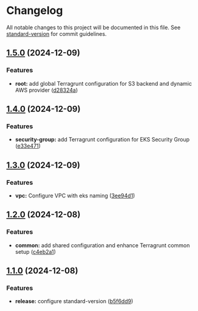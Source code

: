 # Changelog

All notable changes to this project will be documented in this file. See [standard-version](https://github.com/conventional-changelog/standard-version) for commit guidelines.

## [1.5.0](https://github.com/iac-tooling/terragrunt-workload/compare/v1.4.0...v1.5.0) (2024-12-09)


### Features

* **root:** add global Terragrunt configuration for S3 backend and dynamic AWS provider ([d28324a](https://github.com/iac-tooling/terragrunt-workload/commit/d28324aa4b617a84f84c1763e41571ce060d45de))

## [1.4.0](https://github.com/iac-tooling/terragrunt-workload/compare/v1.3.0...v1.4.0) (2024-12-09)


### Features

* **security-group:** add Terragrunt configuration for EKS Security Group ([e33e471](https://github.com/iac-tooling/terragrunt-workload/commit/e33e471c08c0fc90ad907fd5dca80fed0b903912))

## [1.3.0](https://github.com/iac-tooling/terragrunt-workload/compare/v1.2.0...v1.3.0) (2024-12-09)


### Features

* **vpc:** Configure VPC with eks naming ([3ee94d1](https://github.com/iac-tooling/terragrunt-workload/commit/3ee94d17417b1cf30435026a0c05e15dd64a26d1))

## [1.2.0](https://github.com/iac-tooling/terragrunt-workload/compare/v1.1.0...v1.2.0) (2024-12-08)


### Features

* **common:** add shared configuration and enhance Terragrunt common setup ([c4eb2a1](https://github.com/iac-tooling/terragrunt-workload/commit/c4eb2a16b966077998ee246dd11506e7768fa909))

## [1.1.0](https://github.com/iac-tooling/terragrunt-workload/compare/v1.0.0...v1.1.0) (2024-12-08)


### Features

* **release:** configure standard-version ([b5f6dd9](https://github.com/iac-tooling/terragrunt-workload/commit/b5f6dd925758e83bce3ad7a36d15dc12454dacf9))
